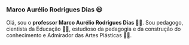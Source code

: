 ### Marco Aurélio Rodrigues Dias :smiley:
Olá, sou o **professor Marco Aurélio Rodrigues Dias** :teacher:. Sou pedagogo,
cientista da Educação :scientist:, estudioso da pedagogia e da construção do conhecimento e
Admirador das Artes Plásticas :artist:.
<!--
**tvmard/tvmard** is a ✨ _special_ ✨ repository because its `README.md` (this file) appears on your GitHub profile.

P

- 🔭 I’m currently working on ...
- 🌱 I’m currently learning ...
- 👯 I’m looking to collaborate on ...
- 🤔 I’m looking for help with ...
- 💬 Ask me about ...
- 📫 How to reach me: ...
- 😄 Pronouns: ...
- ⚡ Fun fact: ...
-->
